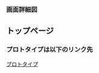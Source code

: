 ### 画面詳細図
## トップページ
### プロトタイプは以下のリンク先
[プロトタイプ](https://www.figma.com/file/vupT7KnRUDDf08RXCWNRX8/gamenn1?node-id=0%3A1)
